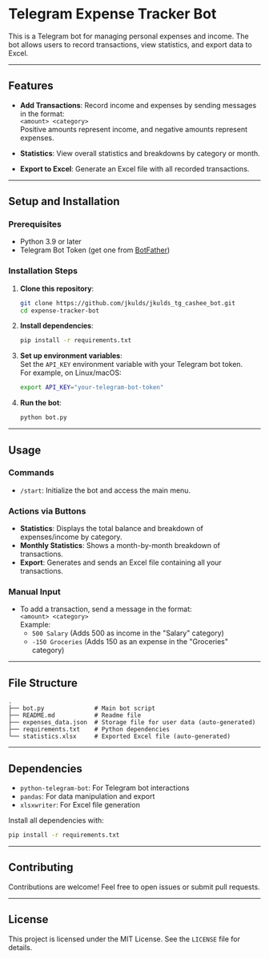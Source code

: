 
# Telegram Expense Tracker Bot

This is a Telegram bot for managing personal expenses and income. The bot allows users to record transactions, view statistics, and export data to Excel.

---

## Features

- **Add Transactions**: Record income and expenses by sending messages in the format:  
  `<amount> <category>`  
  Positive amounts represent income, and negative amounts represent expenses.

- **Statistics**: View overall statistics and breakdowns by category or month.

- **Export to Excel**: Generate an Excel file with all recorded transactions.

---

## Setup and Installation

### Prerequisites

- Python 3.9 or later
- Telegram Bot Token (get one from [BotFather](https://core.telegram.org/bots#botfather))

### Installation Steps

1. **Clone this repository**:
    ```bash
    git clone https://github.com/jkulds/jkulds_tg_cashee_bot.git
    cd expense-tracker-bot
    ```

2. **Install dependencies**:
    ```bash
    pip install -r requirements.txt
    ```

3. **Set up environment variables**:  
    Set the `API_KEY` environment variable with your Telegram bot token.  
    For example, on Linux/macOS:
    ```bash
    export API_KEY="your-telegram-bot-token"
    ```

4. **Run the bot**:
    ```bash
    python bot.py
    ```

---

## Usage

### Commands

- `/start`: Initialize the bot and access the main menu.

### Actions via Buttons

- **Statistics**: Displays the total balance and breakdown of expenses/income by category.
- **Monthly Statistics**: Shows a month-by-month breakdown of transactions.
- **Export**: Generates and sends an Excel file containing all your transactions.

### Manual Input

- To add a transaction, send a message in the format:  
  `<amount> <category>`  
  Example:  
  - `500 Salary` (Adds 500 as income in the "Salary" category)
  - `-150 Groceries` (Adds 150 as an expense in the "Groceries" category)

---

## File Structure

```
.
├── bot.py              # Main bot script
├── README.md           # Readme file
├── expenses_data.json  # Storage file for user data (auto-generated)
├── requirements.txt    # Python dependencies
└── statistics.xlsx     # Exported Excel file (auto-generated)
```

---

## Dependencies

- `python-telegram-bot`: For Telegram bot interactions
- `pandas`: For data manipulation and export
- `xlsxwriter`: For Excel file generation

Install all dependencies with:
```bash
pip install -r requirements.txt
```

---

## Contributing

Contributions are welcome! Feel free to open issues or submit pull requests.

---

## License

This project is licensed under the MIT License. See the `LICENSE` file for details.
